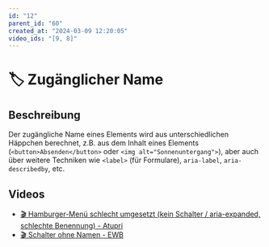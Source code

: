 ```yaml
---
id: "12"
parent_id: "60"
created_at: "2024-03-09 12:20:05"
video_ids: "[9, 8]"
---
```


# 🏷️ Zugänglicher Name

## Beschreibung

Der zugängliche Name eines Elements wird aus unterschiedlichen Häppchen berechnet, z.B. aus dem Inhalt eines Elements (`<button>Absenden</button>` oder `<img alt="Sonnenuntergang">`), aber auch über weitere Techniken wie `<label>` (für Formulare), `aria-label`, `aria-describedby`, etc.

## Videos

- [🎬 Hamburger-Menü schlecht umgesetzt (kein Schalter / aria-expanded, schlechte Benennung) - Atupri](/de/videos/hamburger-menue-schlecht-umgesetzt-kein-schalter-aria-expanded-schlechte-benennung-atupri)
- [🎬 Schalter ohne Namen - EWB](/de/videos/schalter-ohne-namen-ewb)
